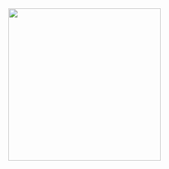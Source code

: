 <div align="center" width="auto">
  <img src="../src/assets/img/cover.png" width="300" height="300"/>
</div>